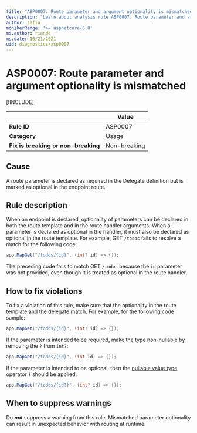 ```yaml
---
title: "ASP0007: Route parameter and argument optionality is mismatched"
description: "Learn about analysis rule ASP0007: Route parameter and argument optionality is mismatched"
author: safia
monikerRange: '>= aspnetcore-6.0'
ms.author: riande
ms.date: 10/21/2021
uid: diagnostics/asp0007
---
```

# ASP0007: Route parameter and argument optionality is mismatched

[!INCLUDE[](~/includes/not-latest-version.md)]

| | Value |
|-|-|
| **Rule ID** |ASP0007|
| **Category** |Usage|
| **Fix is breaking or non-breaking** |Non-breaking|

## Cause

A route parameter is declared as required in the Delegate definition but is marked as optional in the endpoint route.

## Rule description

When an endpoint is declared, optionality of parameters can be declared in both the route template and in the route handler arguments. When a parameter is declared as optional in the handler, it must also be declared as optional in the route template. For example, GET `/todos` fails to resolve a match for the following code:

```csharp
app.MapGet("/todos/{id}", (int? id) => {});
```

The preceding code fails to match GET `/todos` because the `id` parameter was not provided, even though it is treated as optional in the route handler.

## How to fix violations

To fix a violation of this rule, make sure that the optionality in the route template and the delegate match. For example, for the following code sample:

```csharp
app.MapGet("/todos/{id}", (int? id) => {});
```

If the parameter is intended to be required, make the type non-nullable by removing the `?` from `int?`:

```csharp
app.MapGet("/todos/{id}", (int id) => {});
```

If the parameter is intended to be optional, then the  [nullable value type](/dotnet/csharp/language-reference/builtin-types/nullable-value-types) operator `?` should be applied:

```csharp
app.MapGet("/todos/{id?}", (int? id) => {});
```

## When to suppress warnings

Do ***not*** suppress a warning from this rule. Mismatched parameter optionality can result in unexpected behavior with routing at runtime.
